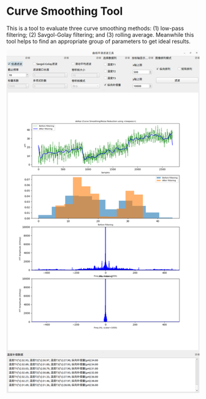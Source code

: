# Curve Smoothing Tool

This is a tool to evaluate three curve smoothing methods: (1) low-pass filtering; (2) Savgol-Golay filtering; and (3) rolling average. 
Meanwhile this tool helps to find an appropriate group of parameters to get ideal results.

<img width="592" alt="sgolay2_surface" src="https://github.com/caogang1213/curve_smoothing/blob/5e033c3630eb3b23e1f1fb41df4960f004df7e4c/curve_smoothing_tool.png">
